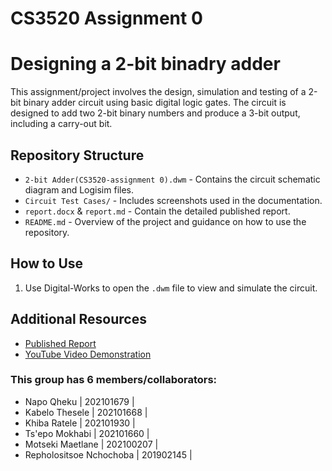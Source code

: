 # CS3520 Assignment 0
# Designing a 2-bit binadry adder

This assignment/project involves the design, simulation and testing of a 2-bit binary adder circuit using basic digital logic gates. The circuit is designed to add two 2-bit binary numbers and produce a 3-bit output, including a carry-out bit.

## Repository Structure

- `2-bit Adder(CS3520-assignment 0).dwm` - Contains the circuit schematic diagram and Logisim files.
- `Circuit Test Cases/` - Includes screenshots used in the documentation.
- `report.docx` & `report.md` - Contain the detailed published report.
- `README.md` - Overview of the project and guidance on how to use the repository.

## How to Use
1. Use Digital-Works to open the `.dwm` file to view and simulate the circuit.
   
## Additional Resources

- [Published Report](Report.md)
- [YouTube Video Demonstration](https://youtu.be/o_3akUZPG7s)
  
### This group has 6 members/collaborators:
- Napo Qheku | 202101679 | 
- Kabelo Thesele | 202101668 |
- Khiba Ratele | 202101930 |
- Ts'epo Mokhabi | 202101660 |
- Motseki Maetlane | 202100207 |
- Repholositsoe Nchochoba | 201902145 |
